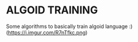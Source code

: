 # ALGOID TRAINING 

Some algorithms to basically train algoid language :)
(https://i.imgur.com/R7nTfkc.png)
